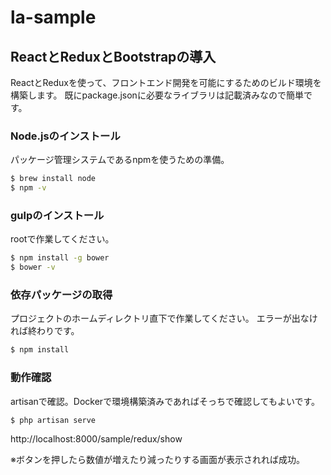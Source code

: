 # la-sample

## ReactとReduxとBootstrapの導入

ReactとReduxを使って、フロントエンド開発を可能にするためのビルド環境を構築します。
既にpackage.jsonに必要なライブラリは記載済みなので簡単です。

### Node.jsのインストール

パッケージ管理システムであるnpmを使うための準備。

```bash
$ brew install node
$ npm -v
```

### gulpのインストール

rootで作業してください。

```bash
$ npm install -g bower
$ bower -v
```

### 依存パッケージの取得

プロジェクトのホームディレクトリ直下で作業してください。
エラーが出なければ終わりです。

```bash
$ npm install
```

### 動作確認

artisanで確認。Dockerで環境構築済みであればそっちで確認してもよいです。

```bash
$ php artisan serve
```

http://localhost:8000/sample/redux/show

※ボタンを押したら数値が増えたり減ったりする画面が表示されれば成功。
